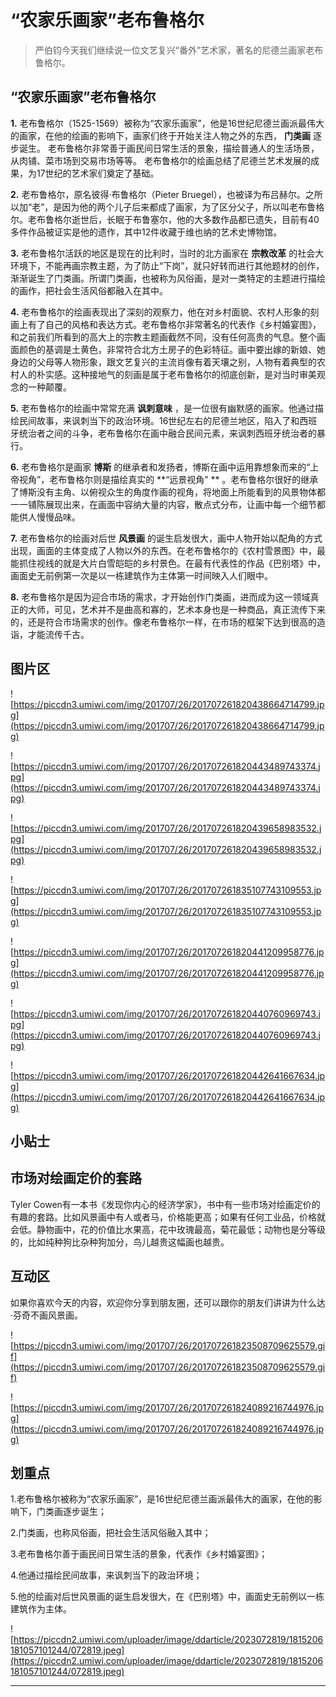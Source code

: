 # “农家乐画家”老布鲁格尔

> 严伯钧今天我们继续说一位文艺复兴“番外”艺术家，著名的尼德兰画家老布鲁格尔。

## “农家乐画家”老布鲁格尔

 **1.** 老布鲁格尔（1525-1569）被称为“农家乐画家”，他是16世纪尼德兰画派最伟大的画家，在他的绘画的影响下，画家们终于开始关注人物之外的东西， **门类画** 逐步诞生。 老布鲁格尔非常善于画民间日常生活的景象，描绘普通人的生活场景，从肉铺、菜市场到交易市场等等。 老布鲁格尔的绘画总结了尼德兰艺术发展的成果，为17世纪的艺术家们奠定了基础。

 **2.** 老布鲁格尔，原名彼得·布鲁格尔（Pieter Bruegel），也被译为布吕赫尔。之所以加“老”，是因为他的两个儿子后来都成了画家，为了区分父子，所以叫老布鲁格尔。老布鲁格尔逝世后，长眠于布鲁塞尔，他的大多数作品都已遗失，目前有40多件作品被证实是他的遗作，其中12件收藏于维也纳的艺术史博物馆。

 **3.** 老布鲁格尔活跃的地区是现在的比利时，当时的北方画家在 **宗教改革** 的社会大环境下，不能再画宗教主题，为了防止“下岗”，就只好转而进行其他题材的创作，渐渐诞生了门类画。所谓门类画，也被称为风俗画，是对一类特定的主题进行描绘的画作，把社会生活风俗都融入在其中。

 **4.** 老布鲁格尔的绘画表现出了深刻的观察力，他在对乡村面貌、农村人形象的刻画上有了自己的风格和表达方式。老布鲁格尔非常著名的代表作《乡村婚宴图》，和之前我们所看到的高大上的宗教主题画截然不同，没有任何高贵的气息。整个画面颜色的基调是土黄色，非常符合北方土房子的色彩特征。画中要出嫁的新娘、她身边的父母等人物形象，跟文艺复兴的主流肖像有着天壤之别，人物有着典型的农村人的朴实感。这种接地气的刻画是属于老布鲁格尔的彻底创新，是对当时审美观念的一种颠覆。

 **5.** 老布鲁格尔的绘画中常常充满 **讽刺意味** ，是一位很有幽默感的画家。他通过描绘民间故事，来讽刺当下的政治环境。16世纪左右的尼德兰地区，陷入了和西班牙统治者之间的斗争，老布鲁格尔在画中融合民间元素，来讽刺西班牙统治者的暴行。

 **6.** 老布鲁格尔是画家 **博斯** 的继承者和发扬者，博斯在画中运用靠想象而来的“上帝视角”，老布鲁格尔则是描绘真实的 **“远景视角” ** 。老布鲁格尔很好的继承了博斯没有主角、以俯视众生的角度作画的视角，将地面上所能看到的风景物体都一一铺陈展现出来，在画面中容纳大量的内容，散点式分布，让画中每一个细节都能供人慢慢品味。

 **7.** 老布鲁格尔的绘画对后世 **风景画** 的诞生启发很大，画中人物开始以配角的方式出现，画面的主体变成了人物以外的东西。在老布鲁格尔的《农村雪景图》中，最能抓住视线的就是大片白雪皑皑的乡村景色。在最有代表性的作品《巴别塔》中，画面史无前例第一次是以一栋建筑作为主体第一时间映入人们眼中。

 **8.** 老布鲁格尔是因为迎合市场的需求，才开始创作门类画，进而成为这一领域真正的大师，可见，艺术并不是曲高和寡的，艺术本身也是一种商品，真正流传下来的，还是符合市场需求的创作。像老布鲁格尔一样，在市场的框架下达到很高的造诣，才能流传千古。

## 图片区

![https://piccdn3.umiwi.com/img/201707/26/201707261820438664714799.jpg](https://piccdn3.umiwi.com/img/201707/26/201707261820438664714799.jpg)

![https://piccdn3.umiwi.com/img/201707/26/201707261820443489743374.jpg](https://piccdn3.umiwi.com/img/201707/26/201707261820443489743374.jpg)

![https://piccdn3.umiwi.com/img/201707/26/201707261820439658983532.jpg](https://piccdn3.umiwi.com/img/201707/26/201707261820439658983532.jpg)

![https://piccdn3.umiwi.com/img/201707/26/201707261835107743109553.jpg](https://piccdn3.umiwi.com/img/201707/26/201707261835107743109553.jpg)

![https://piccdn3.umiwi.com/img/201707/26/201707261820441209958776.jpg](https://piccdn3.umiwi.com/img/201707/26/201707261820441209958776.jpg)

![https://piccdn3.umiwi.com/img/201707/26/201707261820440760969743.jpg](https://piccdn3.umiwi.com/img/201707/26/201707261820440760969743.jpg)

![https://piccdn3.umiwi.com/img/201707/26/201707261820442641667634.jpg](https://piccdn3.umiwi.com/img/201707/26/201707261820442641667634.jpg)

## 小贴士

## 市场对绘画定价的套路

Tyler Cowen有一本书《发现你内心的经济学家》，书中有一些市场对绘画定价的有趣的套路。比如风景画中有人或者马，价格能更高；如果有任何工业品，价格就会低。静物画中，花的价值比水果高，花中玫瑰最高，菊花最低；动物也是分等级的，比如纯种狗比杂种狗加分，鸟儿越贵这幅画也越贵。

## 互动区

如果你喜欢今天的内容，欢迎你分享到朋友圈，还可以跟你的朋友们讲讲为什么达·芬奇不画风景画。

![https://piccdn3.umiwi.com/img/201707/26/201707261823508709625579.gif](https://piccdn3.umiwi.com/img/201707/26/201707261823508709625579.gif)

![https://piccdn3.umiwi.com/img/201707/26/201707261824089216744976.jpg](https://piccdn3.umiwi.com/img/201707/26/201707261824089216744976.jpg)

## 划重点

1.老布鲁格尔被称为“农家乐画家”，是16世纪尼德兰画派最伟大的画家，在他的影响下，门类画逐步诞生；

2.门类画，也称风俗画，把社会生活风俗融入其中；

3.老布鲁格尔善于画民间日常生活的景象，代表作《乡村婚宴图》；

4.他通过描绘民间故事，来讽刺当下的政治环境；

5.他的绘画对后世风景画的诞生启发很大，在《巴别塔》中，画面史无前例以一栋建筑作为主体。

![https://piccdn2.umiwi.com/uploader/image/ddarticle/2023072819/1815206181057101244/072819.jpeg](https://piccdn2.umiwi.com/uploader/image/ddarticle/2023072819/1815206181057101244/072819.jpeg)

---

